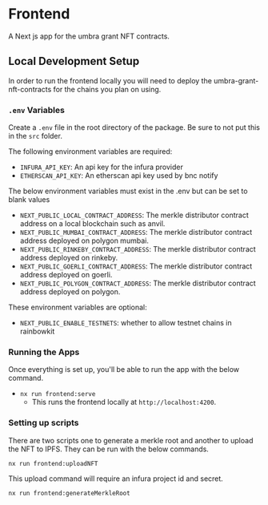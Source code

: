# Frontend

A Next js app for the umbra grant NFT contracts.

## Local Development Setup

In order to run the frontend locally you will need to deploy the umbra-grant-nft-contracts for the chains you plan on using.

### `.env` Variables

Create a `.env` file in the root directory of the package. Be sure to not put this in the `src` folder.

The following environment variables are required:

- `INFURA_API_KEY`: An api key for the infura provider
- `ETHERSCAN_API_KEY`: An etherscan api key used by bnc notify

The below environment variables must exist in the .env but can be set to blank values

- `NEXT_PUBLIC_LOCAL_CONTRACT_ADDRESS`: The merkle distributor contract address on a local blockchain such as anvil.
- `NEXT_PUBLIC_MUMBAI_CONTRACT_ADDRESS`: The merkle distributor contract address deployed on polygon mumbai.
- `NEXT_PUBLIC_RINKEBY_CONTRACT_ADDRESS`: The merkle distributor contract address deployed on rinkeby.
- `NEXT_PUBLIC_GOERLI_CONTRACT_ADDRESS`: The merkle distributor contract address deployed on goerli.
- `NEXT_PUBLIC_POLYGON_CONTRACT_ADDRESS`: The merkle distributor contract address deployed on polygon.

These environment variables are optional:

- `NEXT_PUBLIC_ENABLE_TESTNETS`: whether to allow testnet chains in rainbowkit

### Running the Apps

Once everything is set up, you'll be able to run the app with the below command.

- `nx run frontend:serve`
  - This runs the frontend locally at `http://localhost:4200`.

### Setting up scripts

There are two scripts one to generate a merkle root and another to upload the NFT to IPFS. They can be run with the below commands.

`nx run frontend:uploadNFT`

This upload command will require an infura project id and secret.

`nx run frontend:generateMerkleRoot`
